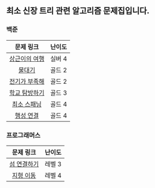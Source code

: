 ## 최소 신장 트리 관련 알고리즘 문제집입니다.

### 백준
| 문제 링크 | 난이도 |
| :--: | :--: |
|[상근이의 여행](https://www.acmicpc.net/problem/9372) | 실버 4 |
|[물대기](https://www.acmicpc.net/problem/10423) | 골드 2 |
|[전기가 부족해](https://www.acmicpc.net/problem/1368) | 골드 2 |
|[학교 탐방하기](https://www.acmicpc.net/problem/13418) | 골드 3 |
|[최소 스패닝](https://www.acmicpc.net/problem/1197) | 골드 4 |
|[행성 연결](https://www.acmicpc.net/problem/16398) | 골드 4 |

### 프로그래머스
| 문제 링크 | 난이도 |
| :--: | :--: |
|[섬 연결하기](https://school.programmers.co.kr/learn/courses/30/lessons/42861) | 레벨 3 |
|[지형 이동](https://school.programmers.co.kr/learn/courses/30/lessons/62050) | 레벨 4 |
